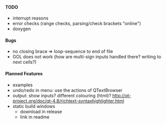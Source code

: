 #### TODO
- interrupt reasons
- error checks (range checks, parsing/check brackets "online")
- doxygen


#### Bugs
- no closing brace => loop-sequence to end of file
- GOL does not work (how are multi-sign inputs handled there? writing to next cells?)

#### Planned Features
- examples
- undo/redo in menu: use the actions of QTextBrowser
- output: show inputs? different colouring (html)? http://qt-project.org/doc/qt-4.8/richtext-syntaxhighlighter.html
- static build windows
  * download in release
  * link in readme
